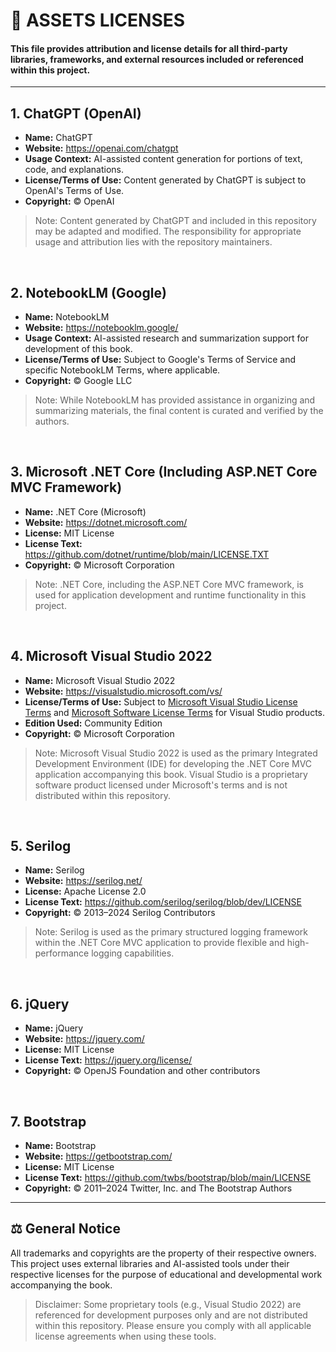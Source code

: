 # 📜 ASSETS LICENSES
#### This file provides attribution and license details for all third-party libraries, frameworks, and external resources included or referenced within this project.

<hr />

## 1. ChatGPT (OpenAI)
- **Name:** ChatGPT
- **Website:** https://openai.com/chatgpt
- **Usage Context:** AI-assisted content generation for portions of text, code, and explanations.
- **License/Terms of Use:** Content generated by ChatGPT is subject to OpenAI's Terms of Use.
- **Copyright:** © OpenAI
> Note: Content generated by ChatGPT and included in this repository may be adapted and modified. The responsibility for appropriate usage and attribution lies with the repository maintainers.

<br />

## 2. NotebookLM (Google)
- **Name:** NotebookLM
- **Website:** https://notebooklm.google/
- **Usage Context:** AI-assisted research and summarization support for development of this book.
- **License/Terms of Use:** Subject to Google's Terms of Service and specific NotebookLM Terms, where applicable.
- **Copyright:** © Google LLC
> Note: While NotebookLM has provided assistance in organizing and summarizing materials, the final content is curated and verified by the authors.

<br />

## 3. Microsoft .NET Core (Including ASP.NET Core MVC Framework)
- **Name:** .NET Core (Microsoft)
- **Website:** https://dotnet.microsoft.com/
- **License:** MIT License
- **License Text:** https://github.com/dotnet/runtime/blob/main/LICENSE.TXT
- **Copyright:** © Microsoft Corporation
> Note: .NET Core, including the ASP.NET Core MVC framework, is used for application development and runtime functionality in this project.

<br />


## 4. Microsoft Visual Studio 2022
- **Name:** Microsoft Visual Studio 2022
- **Website:** https://visualstudio.microsoft.com/vs/
- **License/Terms of Use:** Subject to [Microsoft Visual Studio License Terms](https://visualstudio.microsoft.com/license-terms/) and [Microsoft Software License Terms](https://learn.microsoft.com/en-us/legal/mdsa) for Visual Studio products.
- **Edition Used:** Community Edition
- **Copyright:** © Microsoft Corporation
> Note: Microsoft Visual Studio 2022 is used as the primary Integrated Development Environment (IDE) for developing the .NET Core MVC application accompanying this book. Visual Studio is a proprietary software product licensed under Microsoft's terms and is not distributed within this repository.

<br />

## 5. Serilog
- **Name:** Serilog
- **Website:** https://serilog.net/
- **License:** Apache License 2.0
- **License Text:** https://github.com/serilog/serilog/blob/dev/LICENSE
- **Copyright:** © 2013–2024 Serilog Contributors
> Note: Serilog is used as the primary structured logging framework within the .NET Core MVC application to provide flexible and high-performance logging capabilities.

<br />

## 6. jQuery
- **Name:** jQuery
- **Website:** https://jquery.com/
- **License:** MIT License
- **License Text:** https://jquery.org/license/
- **Copyright:** © OpenJS Foundation and other contributors

<br />

## 7. Bootstrap
- **Name:** Bootstrap
- **Website:** https://getbootstrap.com/
- **License:** MIT License
- **License Text:** https://github.com/twbs/bootstrap/blob/main/LICENSE
- **Copyright:** © 2011–2024 Twitter, Inc. and The Bootstrap Authors


<hr />

## ⚖️ General Notice
All trademarks and copyrights are the property of their respective owners.
This project uses external libraries and AI-assisted tools under their respective licenses for the purpose of educational and developmental work accompanying the book.
> Disclaimer: Some proprietary tools (e.g., Visual Studio 2022) are referenced for development purposes only and are not distributed within this repository. Please ensure you comply with all applicable license agreements when using these tools.


